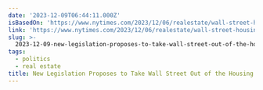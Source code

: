 ```yaml
---
date: '2023-12-09T06:44:11.000Z'
isBasedOn: 'https://www.nytimes.com/2023/12/06/realestate/wall-street-housing-market.html'
link: 'https://www.nytimes.com/2023/12/06/realestate/wall-street-housing-market.html'
slug: >-
  2023-12-09-new-legislation-proposes-to-take-wall-street-out-of-the-housing-market-th
tags:
  - politics
  - real estate
title: New Legislation Proposes to Take Wall Street Out of the Housing Market - Th
---
```


